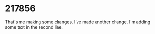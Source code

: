 # 217856
That's me making some changes. I've made another change.
I'm adding some text in the second line.
